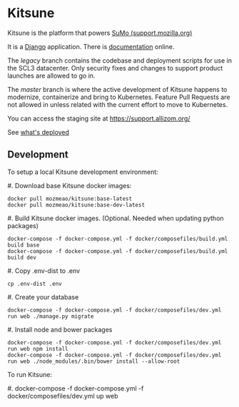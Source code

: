 # Kitsune


Kitsune is the platform that powers [SuMo
(support.mozilla.org)](https://support.mozilla.org)

It is a [Django](http://www.djangoproject.com/) application. There is
[documentation](https://kitsune.readthedocs.io/) online.

The *legacy* branch contains the codebase and deployment scripts for use
in the SCL3 datacenter. Only security fixes and changes to support
product launches are allowed to go in.

The *master* branch is where the active development of Kitsune happens
to modernize, containerize and bring to Kubernetes. Feature Pull
Requests are not allowed in unless related with the current effort to
move to Kubernetes.

You can access the staging site at <https://support.allizom.org/>

See [what's deployed](https://whatsdeployed.io/s-PRg)


## Development

To setup a local Kitsune development environment:

 #. Download base Kitsune docker images:

    docker pull mozmeao/kitsune:base-latest
    docker pull mozmeao/kitsune:base-dev-latest

 #. Build Kitsune docker images. (Optional. Needed when updating python packages)

    docker-compose -f docker-compose.yml -f docker/composefiles/build.yml build base
    docker-compose -f docker-compose.yml -f docker/composefiles/build.yml build dev

 #. Copy .env-dist to .env

    cp .env-dist .env

 #. Create your database

    docker-compose -f docker-compose.yml -f docker/composefiles/dev.yml run web ./manage.py migrate

 #. Install node and bower packages

    docker-compose -f docker-compose.yml -f docker/composefiles/dev.yml run web npm install
    docker-compose -f docker-compose.yml -f docker/composefiles/dev.yml run web ./node_modules/.bin/bower install --allow-root


To run Kitsune:

 #. docker-compose -f docker-compose.yml -f docker/composefiles/dev.yml up web
